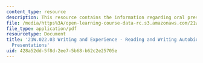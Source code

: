 ```yaml
---
content_type: resource
description: This resource contains the information regarding oral presentations.
file: /media/https%3A/open-learning-course-data-rc.s3.amazonaws.com/21w-022-03-writing-and-experience-reading-and-writing-autobiography-spring-2014/428a52dd5f8d2ee75b68b62c2e25705e_MIT21W_022_03S14_OralPres.pdf
file_type: application/pdf
resourcetype: Document
title: '21W.022.03 Writing and Experience - Reading and Writing Autobiography: Oral
  Presentations'
uid: 428a52dd-5f8d-2ee7-5b68-b62c2e25705e
---
```

